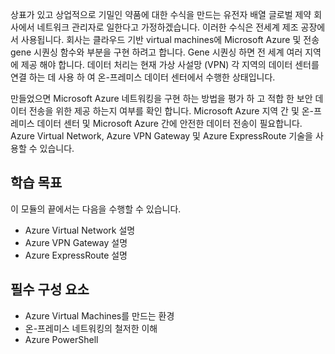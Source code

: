 상표가 있고 상업적으로 기밀인 약품에 대한 수식을 만드는 유전자 배열 글로벌 제약 회사에서 네트워크 관리자로 일한다고 가정하겠습니다. 이러한 수식은 전세계 제조 공장에서 사용됩니다. 회사는 클라우드 기반 virtual machines에 Microsoft Azure 및 전송 gene 시퀀싱 함수와 부분을 구현 하려고 합니다. Gene 시퀀싱 하면 전 세계 여러 지역에 제공 해야 합니다. 데이터 처리는 현재 가상 사설망 (VPN) 각 지역의 데이터 센터를 연결 하는 데 사용 하 여 온-프레미스 데이터 센터에서 수행한 상태입니다.

만들었으면 Microsoft Azure 네트워킹을 구현 하는 방법을 평가 하 고 적합 한 보안 데이터 전송을 위한 제공 하는지 여부를 확인 합니다. Microsoft Azure 지역 간 및 온-프레미스 데이터 센터 및 Microsoft Azure 간에 안전한 데이터 전송이 필요합니다. Azure Virtual Network, Azure VPN Gateway 및 Azure ExpressRoute 기술을 사용할 수 있습니다.

## <a name="learning-objectives"></a>학습 목표

이 모듈의 끝에서는 다음을 수행할 수 있습니다.

- Azure Virtual Network 설명
- Azure VPN Gateway 설명
- Azure ExpressRoute 설명

## <a name="prerequisites"></a>필수 구성 요소

- Azure Virtual Machines를 만드는 환경
- 온-프레미스 네트워킹의 철저한 이해
- Azure PowerShell
